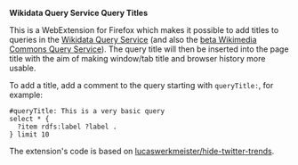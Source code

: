 **Wikidata Query Service Query Titles**

This is a WebExtension for Firefox which makes it possible to add titles to queries in the [Wikidata Query Service](https://query.wikidata.org/) (and also the [beta Wikimedia Commons Query Service](https://wcqs-beta.wmflabs.org/)). The query title will then be inserted into the page title with the aim of making window/tab title and browser history more usable.

To add a title, add a comment to the query starting with `queryTitle:`, for example:
```SPARQL
#queryTitle: This is a very basic query
select * {
  ?item rdfs:label ?label .
} limit 10
```

The extension's code is based on [lucaswerkmeister/hide-twitter-trends](https://github.com/lucaswerkmeister/hide-twitter-trends).
